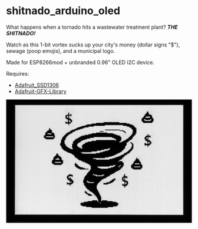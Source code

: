 # shitnado_arduino_oled

What happens when a tornado hits a wastewater treatment plant? ___THE SHITNADO!___

Watch as this 1-bit vortex sucks up your city's money (dollar signs "$"), sewage (poop emojis), and a municipal logo. 

Made for ESP8266mod + unbranded 0.96" OLED I2C device.

Requires:
* [Adafruit_SSD1306](https://github.com/adafruit/Adafruit_SSD1306)
* [Adafruit-GFX-Library](https://github.com/adafruit/Adafruit-GFX-Library)

![shitnado](/shitnado.png)
